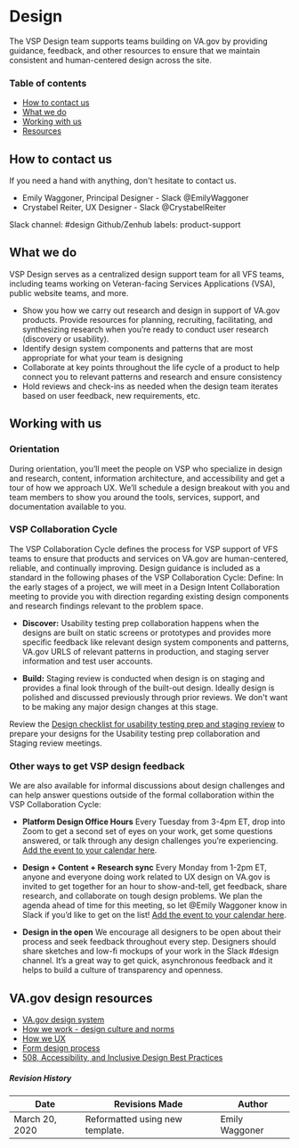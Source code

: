 # Design
The VSP Design team supports teams building on VA.gov by providing guidance, feedback, and other resources to ensure that we maintain consistent and human-centered design across the site.
### Table of contents
- [How to contact us](#howtocontact)
- [What we do](#whatwedo)
- [Working with us](#workingwithus)
- [Resources](#resources)

## <a id="howtocontact"></a> How to contact us
If you need a hand with anything, don't hesitate to contact us.
- Emily Waggoner, Principal Designer - Slack @EmilyWaggoner
- Crystabel Reiter, UX Designer - Slack @CrystabelReiter

Slack channel: #design
Github/Zenhub labels: product-support

## <a id="whatwedo"></a> What we do
VSP Design serves as a centralized design support team for all VFS teams, including teams working on Veteran-facing Services Applications (VSA), public website teams, and more.
- Show you how we carry out research and design in support of VA.gov products.
Provide resources for planning, recruiting, facilitating, and synthesizing research when you’re ready to conduct user research (discovery or usability).
- Identify design system components and patterns that are most appropriate for what your team is designing
- Collaborate at key points throughout the life cycle of a product to help connect you to relevant patterns and research and ensure consistency
- Hold reviews and check-ins as needed when the design team iterates based on user feedback, new requirements, etc.

## <a id="workingwithus"></a> Working with us
### Orientation
During orientation, you’ll meet the people on VSP who specialize in design and research, content, information architecture, and accessibility and get a tour of how we approach UX. We’ll schedule a design breakout with you and team members to show you around the tools, services, support, and documentation available to you.

### VSP Collaboration Cycle
The VSP Collaboration Cycle defines the process for VSP support of VFS teams to ensure that products and services on VA.gov are human-centered, reliable, and continually improving.
Design guidance is included as a standard in the following phases of the VSP Collaboration Cycle:
Define: In the early stages of a project, we will meet in a Design Intent Collaboration meeting to provide you with direction regarding existing design components and research findings relevant to the problem space. 

- **Discover:** Usability testing prep collaboration happens when the designs are built on static screens or prototypes and provides more specific feedback like relevant design system components and patterns, VA.gov URLS of relevant patterns in production, and staging server information and test user accounts.

- **Build:** Staging review is conducted when design is on staging and provides a final look through of the built-out design. Ideally design is polished and discussed previously through prior reviews. We don't want to be making any major design changes at this stage.

Review the [Design checklist for usability testing prep and staging review](https://github.com/department-of-veterans-affairs/va.gov-team/blob/master/platform/design/design-checklist-for-usability-testing-and-staging-revi.md) to prepare your designs for the Usability testing prep collaboration and Staging review meetings. 
 
### Other ways to get VSP design feedback
We are also available for informal discussions about design challenges and can help answer questions outside of the formal collaboration within the VSP Collaboration Cycle:

- **Platform Design Office Hours**
Every Tuesday from 3-4pm ET, drop into Zoom to get a second set of eyes on your work, get some questions answered, or talk through any design challenges you’re experiencing. [Add the event to your calendar here](https://calendar.google.com/event?action=TEMPLATE&tmeid=ZDV1bzE3czUzb3U4cTA0YWlqbmRrOW40dDZfMjAyMDAyMTFUMTkwMDAwWiBlbWlseUBhZGhvY3RlYW0udXM&tmsrc=emily%40adhocteam.us&scp=ALL).

- **Design + Content + Research sync**
Every Monday from 1-2pm ET, anyone and everyone doing work related to UX design on VA.gov is invited to get together for an hour to show-and-tell, get feedback, share research, and collaborate on tough design problems. We plan the agenda ahead of time for this meeting, so let @Emily Waggoner know in Slack if you’d like to get on the list! [Add the event to your calendar here](https://calendar.google.com/event?action=TEMPLATE&tmeid=XzYwcTMwYzFnNjBvMzBlMWk2MG80YWMxZzYwcmo4Z3BsODhyajJjMWg4NHMzNGg5ZzYwczMwYzFnNjBvMzBjMWc2bDMzMGQxbTZncmo4aDltNzBxazhkOWc2NG8zMGMxZzYwbzMwYzFnNjBvMzBjMWc2MG8zMmMxZzYwbzMwYzFnNmtwNGNoOWs2NTIzaWMxbTY0c2o4aDlrNjkxMzZjaGw2dDJqZWhoZzc1MGpnZTFpOGNzZ18yMDE5MTExOFQxODAwMDBaIGVtaWx5QGFkaG9jdGVhbS51cw&tmsrc=emily%40adhocteam.us&scp=ALL).

- **Design in the open**
We encourage all designers to be open about their process and seek feedback throughout every step. Designers should share sketches and low-fi mockups of your work in the Slack #design channel. It’s a great way to get quick, asynchronous feedback and it helps to build a culture of transparency and openness.

## <a id="resources"></a> VA.gov design resources
- [VA.gov design system](https://design.va.gov/)
- [How we work - design culture and norms](https://github.com/department-of-veterans-affairs/va.gov-team/blob/master/platform/design/uxonboarding.md#how-we-work)
- [How we UX](https://github.com/department-of-veterans-affairs/va.gov-team/blob/master/platform/design/uxonboarding.md#in-general)
- [Form design process](https://github.com/department-of-veterans-affairs/va.gov-team/blob/master/platform/design/design-resources/form-design-process.md)
- [508, Accessibility, and Inclusive Design Best Practices](https://github.com/department-of-veterans-affairs/va.gov-team/blob/master/platform/accessibility/508-accessibility-best-practices.md#accessibility-tips-for-designers-researchers-and-developers)

##### Revision History

Date | Revisions Made | Author
-----|----------------|--------
March 20, 2020 | Reformatted using new template. | Emily Waggoner
